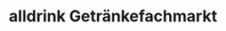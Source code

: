 ---
title: "alldrink Getränkefachmarkt"
url: /saarbruecken/alldrink-getraenkefachmarkt-saarbruecker-strasse/
shop: Getränke
---